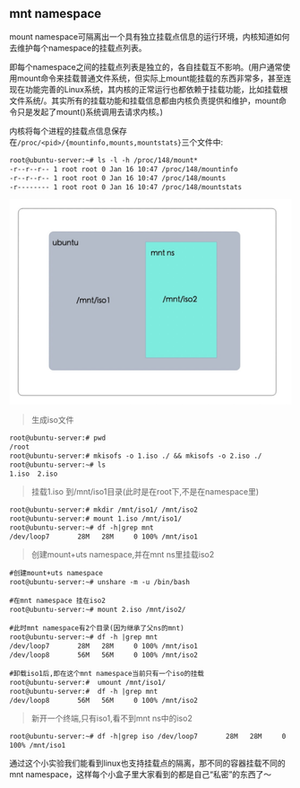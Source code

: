 ## mnt namespace

mount namespace可隔离出一个具有独立挂载点信息的运行环境，内核知道如何去维护每个namespace的挂载点列表。

即每个namespace之间的挂载点列表是独立的，各自挂载互不影响。(用户通常使用mount命令来挂载普通文件系统，但实际上mount能挂载的东西非常多，甚至连现在功能完善的Linux系统，其内核的正常运行也都依赖于挂载功能，比如挂载根文件系统/。其实所有的挂载功能和挂载信息都由内核负责提供和维护，mount命令只是发起了mount()系统调用去请求内核。)

内核将每个进程的挂载点信息保存在`/proc/<pid>/{mountinfo,mounts,mountstats}`三个文件中:

```shell
root@ubuntu-server:~# ls -l -h /proc/148/mount*
-r--r--r-- 1 root root 0 Jan 16 10:47 /proc/148/mountinfo
-r--r--r-- 1 root root 0 Jan 16 10:47 /proc/148/mounts
-r-------- 1 root root 0 Jan 16 10:47 /proc/148/mountstats
```


![mnt-ns](./images/mnt-ns.jpg)

> 生成iso文件

```shell
root@ubuntu-server:# pwd
/root
root@ubuntu-server:# mkisofs -o 1.iso ./ && mkisofs -o 2.iso ./
root@ubuntu-server:~# ls
1.iso  2.iso
```

> 挂载1.iso 到/mnt/iso1目录(此时是在root下,不是在namespace里)

```shell
root@ubuntu-server:# mkdir /mnt/iso1/ /mnt/iso2
root@ubuntu-server:# mount 1.iso /mnt/iso1/
root@ubuntu-server:~# df -h|grep mnt
/dev/loop7       28M   28M     0 100% /mnt/iso1
```

> 创建mount+uts namespace,并在mnt ns里挂载iso2&#x20;

```shell
#创建mount+uts namespace
root@ubuntu-server:~# unshare -m -u /bin/bash

#在mnt namespace 挂在iso2
root@ubuntu-server:~# mount 2.iso /mnt/iso2/

#此时mnt namespace有2个目录(因为继承了父ns的mnt)
root@ubuntu-server:~# df -h |grep mnt
/dev/loop7       28M   28M     0 100% /mnt/iso1
/dev/loop8       56M   56M     0 100% /mnt/iso2

#卸载iso1后,即在这个mnt namespace当前只有一个iso的挂载
root@ubuntu-server:#  umount /mnt/iso1/
root@ubuntu-server:#  df -h |grep mnt
/dev/loop8       56M   56M     0 100% /mnt/iso2
```


> 新开一个终端,只有iso1,看不到mnt ns中的iso2

```shell
root@ubuntu-server:~# df -h|grep iso /dev/loop7       28M   28M     0 100% /mnt/iso1
```

通过这个小实验我们能看到linux也支持挂载点的隔离，那不同的容器挂载不同的mnt namespace，这样每个小盒子里大家看到的都是自己“私密”的东西了～